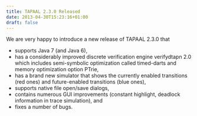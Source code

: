```yaml
---
title: TAPAAL 2.3.0 Released 
date: 2013-04-30T15:23:16+01:00
draft: false
---
```


We are very happy to introduce a new release of TAPAAL 2.3.0 that

- supports Java 7 (and Java 6),
- has a considerably improved discrete verification engine verifydtapn 2.0 which includes semi-symbolic optimization called timed-darts and memory optimization option PTrie,
- has a brand new simulator that shows the currently enabled transitions (red ones) and future-enabled transitions (blue ones),
- supports native file open/save dialogs,
- contains numerous GUI improvements (constant highlight, deadlock information in trace simulation), and
- fixes a number of bugs.